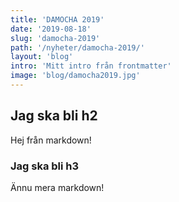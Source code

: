 ```yaml
---
title: 'DAMOCHA 2019'
date: '2019-08-18'
slug: 'damocha-2019'
path: '/nyheter/damocha-2019/'
layout: 'blog'
intro: 'Mitt intro från frontmatter'
image: 'blog/damocha2019.jpg'
---
```


## Jag ska bli h2

Hej från markdown!

### Jag ska bli h3

Ännu mera markdown!
